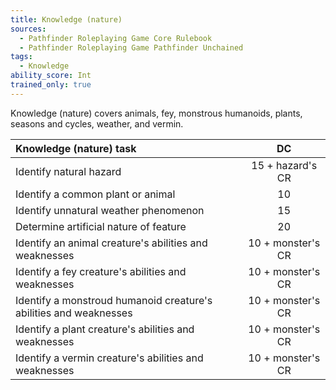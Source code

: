```yaml
---
title: Knowledge (nature)
sources:
  - Pathfinder Roleplaying Game Core Rulebook
  - Pathfinder Roleplaying Game Pathfinder Unchained
tags:
  - Knowledge
ability_score: Int
trained_only: true
---
```


Knowledge (nature) covers animals, fey, monstrous humanoids, plants, seasons and cycles, weather, and vermin.

| Knowledge (nature) task                                           |        DC         |
|:------------------------------------------------------------------|:-----------------:|
| Identify natural hazard                                           | 15 + hazard's CR  |
| Identify a common plant or animal                                 |        10         |
| Identify unnatural weather phenomenon                             |        15         |
| Determine artificial nature of feature                            |        20         |
| Identify an animal creature's abilities and weaknesses            | 10 + monster's CR |
| Identify a fey creature's abilities and weaknesses                | 10 + monster's CR |
| Identify a monstroud humanoid creature's abilities and weaknesses | 10 + monster's CR |
| Identify a plant creature's abilities and weaknesses              | 10 + monster's CR |
| Identify a vermin creature's abilities and weaknesses             | 10 + monster's CR |
